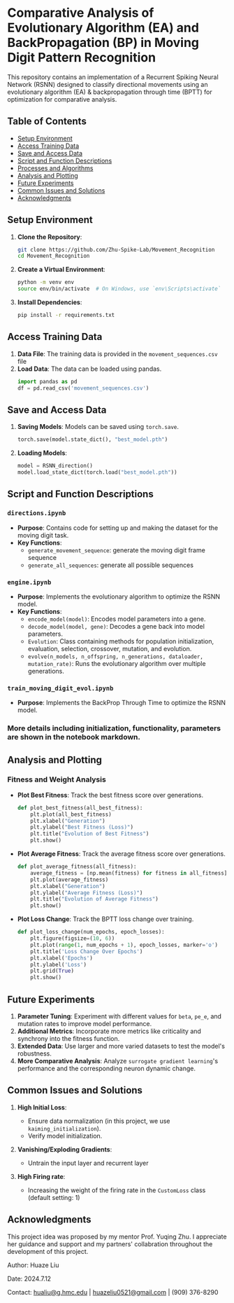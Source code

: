 # Comparative Analysis of Evolutionary Algorithm (EA) and BackPropagation (BP) in Moving Digit Pattern Recognition

This repository contains an implementation of a Recurrent Spiking Neural Network (RSNN) designed to classify directional movements using an evolutionary algorithm (EA) & backpropagation through time (BPTT) for optimization for comparative analysis.

## Table of Contents

- [Setup Environment](#setup-environment)
- [Access Training Data](#access-training-data)
- [Save and Access Data](#save-and-access-data)
- [Script and Function Descriptions](#script-and-function-descriptions)
- [Processes and Algorithms](#processes-and-algorithms)
- [Analysis and Plotting](#analysis-and-plotting)
- [Future Experiments](#future-experiments)
- [Common Issues and Solutions](#common-issues-and-solutions)
- [Acknowledgments](#acknowledgments)


## Setup Environment

1. **Clone the Repository**:
    ```bash
    git clone https://github.com/Zhu-Spike-Lab/Movement_Recognition
    cd Movement_Recognition
    ```

2. **Create a Virtual Environment**:
    ```bash
    python -m venv env
    source env/bin/activate  # On Windows, use `env\Scripts\activate`
    ```

3. **Install Dependencies**:
    ```bash
    pip install -r requirements.txt
    ```

## Access Training Data

1. **Data File**: The training data is provided in the `movement_sequences.csv` file
3. **Load Data**: The data can be loaded using pandas.
    ```python
    import pandas as pd
    df = pd.read_csv('movement_sequences.csv')
    ```

## Save and Access Data

1. **Saving Models**: Models can be saved using `torch.save`.
    ```python
    torch.save(model.state_dict(), "best_model.pth")
    ```

2. **Loading Models**:
    ```python
    model = RSNN_direction()
    model.load_state_dict(torch.load("best_model.pth"))
    ```

## Script and Function Descriptions

### `directions.ipynb`

- **Purpose**: Contains code for setting up and making the dataset for the moving digit task.
- **Key Functions**:
  - `generate_movement_sequence`: generate the moving digit frame sequence
  - `generate_all_sequences`: generate all possible sequences

### `engine.ipynb`

- **Purpose**: Implements the evolutionary algorithm to optimize the RSNN model.
- **Key Functions**:
  - `encode_model(model)`: Encodes model parameters into a gene.
  - `decode_model(model, gene)`: Decodes a gene back into model parameters.
  - `Evolution`: Class containing methods for population initialization, evaluation, selection, crossover, mutation, and evolution.
  - `evolve(n_models, n_offspring, n_generations, dataloader, mutation_rate)`: Runs the evolutionary algorithm over multiple generations.

### `train_moving_digit_evol.ipynb`

- **Purpose**: Implements the BackProp Through Time to optimize the RSNN model.

### More details including initialization, functionality, parameters are shown in the notebook markdown.
 

## Analysis and Plotting

### Fitness and Weight Analysis

- **Plot Best Fitness**: Track the best fitness score over generations.
    ```python
    def plot_best_fitness(all_best_fitness):
        plt.plot(all_best_fitness)
        plt.xlabel("Generation")
        plt.ylabel("Best Fitness (Loss)")
        plt.title("Evolution of Best Fitness")
        plt.show()
    ```

- **Plot Average Fitness**: Track the average fitness score over generations.
    ```python
    def plot_average_fitness(all_fitness):
        average_fitness = [np.mean(fitness) for fitness in all_fitness]
        plt.plot(average_fitness)
        plt.xlabel("Generation")
        plt.ylabel("Average Fitness (Loss)")
        plt.title("Evolution of Average Fitness")
        plt.show()
    ```
- **Plot Loss Change**: Track the BPTT loss change over training.
    ```python
    def plot_loss_change(num_epochs, epoch_losses):
        plt.figure(figsize=(10, 6))
        plt.plot(range(1, num_epochs + 1), epoch_losses, marker='o')
        plt.title('Loss Change Over Epochs')
        plt.xlabel('Epochs')
        plt.ylabel('Loss')
        plt.grid(True)
        plt.show()
    ```

## Future Experiments

1. **Parameter Tuning**: Experiment with different values for `beta`, `pe_e`, and mutation rates to improve model performance.
2. **Additional Metrics**: Incorporate more metrics like criticality and synchrony into the fitness function.
3. **Extended Data**: Use larger and more varied datasets to test the model's robustness.
4. **More Comparative Analysis**: Analyze `surrogate gradient learning`'s performance and the corresponding neuron dynamic change.

## Common Issues and Solutions

1. **High Initial Loss**:
    - Ensure data normalization (in this project, we use `kaiming_initialization`).
    - Verify model initialization.

2. **Vanishing/Exploding Gradients**:
    - Untrain the input layer and recurrent layer
  
3. **High Firing rate**:
    - Increasing the weight of the firing rate in the `CustomLoss` class (default setting: $1$)

## Acknowledgments

This project idea was proposed by my mentor Prof. Yuqing Zhu. I appreciate her guidance and support and my partners' collabration throughout the development of this project.


  

Author: Huaze Liu 


Date: 2024.7.12

Contact: hualiu@g.hmc.edu | huazeliu0521@gmail.com | (909) 376-8290

